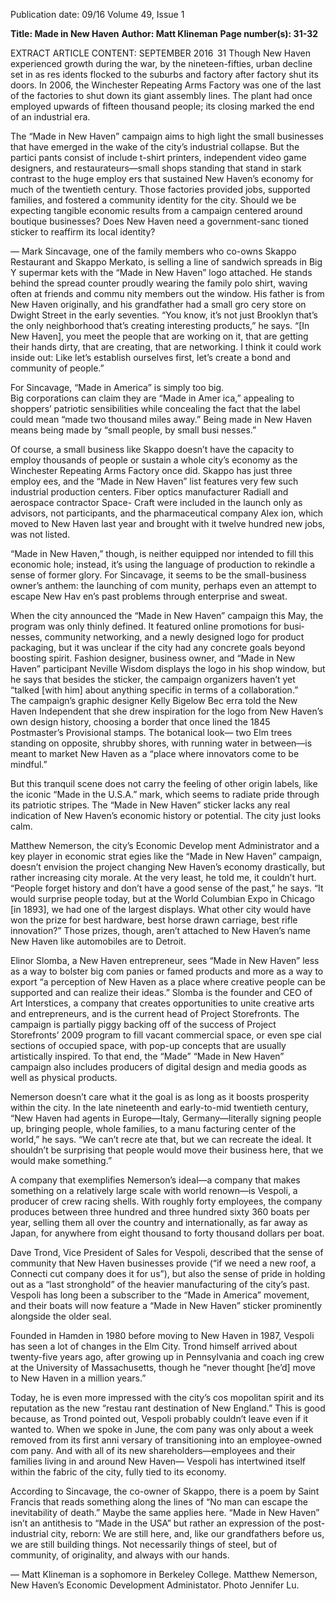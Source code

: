 Publication date: 09/16
Volume 49, Issue 1

**Title: Made in New Haven**
**Author: Matt Klineman**
**Page number(s): 31-32**

EXTRACT ARTICLE CONTENT:
SEPTEMBER 2016
 31
Though New Haven experienced growth during the 
war, by the nineteen-fifties, urban decline set in as res­
idents flocked to the suburbs and factory after factory 
shut its doors. In 2006, the Winchester Repeating Arms 
Factory was one of the last of the factories to shut down 
its giant assembly lines. The plant had once employed 
upwards of fifteen thousand people; its closing marked 
the end of an industrial era.

The “Made in New Haven” campaign aims to high­
light the small businesses that have emerged in the 
wake of the city’s industrial collapse. But the partici­
pants consist of include t-shirt printers, independent 
video game designers, and restaurateurs—small shops 
standing that stand in stark contrast to the huge employ­
ers that sustained New Haven’s economy for much of 
the twentieth century. Those factories provided jobs, 
supported families, and fostered a community identity 
for the city. Should we be expecting tangible economic 
results from a campaign centered around boutique 
businesses? Does New Haven need a government-sanc­
tioned sticker to reaffirm its local identity?

—
Mark Sincavage, one of the family members who 
co-owns Skappo Restaurant and Skappo Merkato, is 
selling a line of sandwich spreads in Big Y supermar­
kets with the “Made in New Haven” logo attached. He 
stands behind the spread counter proudly wearing the 
family polo shirt, waving often at friends and commu­
nity members out the window.  His father is from New 
Haven originally, and his grandfather had a small gro­
cery store on Dwight Street in the early seventies.
“You know, it’s not just Brooklyn that’s the only 
neighborhood that’s creating interesting products,” he 
says. “[In New Haven], you meet the people that are 
working on it, that are getting their hands dirty, that 
are creating, that are networking. I think it could work 
inside out: Like let’s establish ourselves first, let’s create 
a bond and community of people.”

For Sincavage, “Made in America” is simply too big.  
Big corporations can claim they are “Made in Amer­
ica,” appealing to shoppers’ patriotic sensibilities while 
concealing the fact that the label could mean “made 
two thousand miles away.” Being made in New Haven 
means being made by “small people, by small busi­
nesses.”  

Of course, a small business like Skappo doesn’t have 
the capacity to employ thousands of people or sustain 
a whole city’s economy as the Winchester Repeating 
Arms Factory once did. Skappo has just three employ­
ees, and the “Made in New Haven” list features very 
few such industrial production centers. Fiber optics 
manufacturer Radiall and aerospace contractor Space-
Craft were included in the launch only as advisors, not 
participants, and the pharmaceutical company Alex­
ion, which moved to New Haven last year and brought 
with it twelve hundred new jobs, was not listed. 

“Made in New Haven,” though, is neither equipped 
nor intended to fill this economic hole; instead, it’s 
using the language of production to rekindle a sense 
of former glory. For Sincavage, it seems to be the 
small-business owner’s anthem: the launching of com­
munity, perhaps even an attempt to escape New Hav­
en’s past problems through enterprise and sweat.

When the city announced the “Made in New 
Haven” campaign this May, the program was only 
thinly defined. It featured online promotions for busi­
nesses, community networking, and a newly designed 
logo for product packaging, but it was unclear if the 
city had any concrete goals beyond boosting spirit. 
Fashion designer, business owner, and “Made in New 
Haven” participant Neville Wisdom displays the logo 
in his shop window, but he says that besides the sticker, 
the campaign organizers haven’t yet “talked [with him] 
about anything specific in terms of a collaboration.”  
The campaign’s graphic designer Kelly Bigelow Bec­
erra told the New Haven Independent that she drew 
inspiration for the logo from New Haven’s own design 
history, choosing a border that once lined the 1845 
Postmaster’s Provisional stamps. The botanical look—
two Elm trees standing on opposite, shrubby shores, 
with running water in between—is meant to market 
New Haven as a “place where innovators come to be 
mindful.”

But this tranquil scene does not carry the feeling of 
other origin labels, like the iconic “Made in the U.S.A.” 
mark, which seems to radiate pride through its patriotic 
stripes. The “Made in New Haven” sticker lacks any 
real indication of New Haven’s economic history or 
potential. The city just looks calm.

Matthew Nemerson, the city’s Economic Develop­
ment Administrator and a key player in economic strat­
egies like the “Made in New Haven” campaign, doesn’t 
envision the project changing New Haven’s economy 
drastically, but rather increasing city morale. At the 
very least, he told me, it couldn’t hurt.
“People forget history and don’t have a good sense of 
the past,” he says. “It would surprise people today, but at 
the World Columbian Expo in Chicago [in 1893], we 
had one of the largest displays. What other city would 
have won the prize for best hardware, best horse drawn 
carriage, best rifle innovation?” Those prizes, though, 
aren’t attached to New Haven’s name New Haven like 
automobiles are to Detroit. 

Elinor Slomba, a New Haven entrepreneur, sees 
“Made in New Haven” less as a way to bolster big com­
panies or famed products and more as a way to export 
“a perception of New Haven as a place where creative 
people can be supported and can realize their ideas.” 
Slomba is the founder and CEO of Art Interstices, a 
company that creates opportunities to unite creative 
arts and entrepreneurs, and is the current head of 
Project Storefronts.  The campaign is partially piggy­
backing off of the success of Project Storefronts’ 2009 
program to fill vacant commercial space, or even spe­
cial sections of occupied space, with pop-up concepts 
that are usually artistically inspired. To that end, the 
“Made” “Made in New Haven” campaign also includes 
producers of digital design and media goods as well as 
physical products. 

Nemerson doesn’t care what it the goal is as long as it 
boosts prosperity within the city. In the late nineteenth 
and early-to-mid twentieth century, “New Haven had 
agents in Europe—Italy, Germany—literally signing 
people up, bringing people, whole families, to a manu­
facturing center of the world,” he says. “We can’t recre­
ate that, but we can recreate the ideal. It shouldn’t be 
surprising that people would move their business here, 
that we would make something.”  

A company that exemplifies Nemerson’s ideal—a 
company that makes something on a relatively large 
scale with world renown—is Vespoli, a producer of 
crew racing shells. With roughly forty employees, the 
company produces between three hundred and three 
hundred sixty 360 boats per year, selling them all over 
the country and internationally, as far away as Japan, 
for anywhere from eight thousand to forty thousand 
dollars per boat. 

Dave Trond, Vice President of Sales for Vespoli, 
described that the sense of community that New Haven 
businesses provide (“if we need a new roof, a Connecti­
cut company does it for us”), but also the sense of pride 
in holding out as a “last stronghold” of the heavier 
manufacturing of the city’s past. Vespoli has long been 
a subscriber to the “Made in America” movement, and 
their boats will now feature a “Made in New Haven” 
sticker prominently alongside the older seal.

Founded in Hamden in 1980 before moving to New 
Haven in 1987, Vespoli has seen a lot of changes in 
the Elm City. Trond himself arrived about twenty-five 
years ago, after growing up in Pennsylvania and coach­
ing crew at the University of Massachusetts, though he 
“never thought [he’d] move to New Haven in a million 
years.”  

Today, he is even more impressed with the city’s cos­
mopolitan spirit and its reputation as the new “restau­
rant destination of New England.” This is good because, 
as Trond pointed out, Vespoli probably couldn’t leave 
even if it wanted to. When we spoke in June, the com­
pany was only about a week removed from its first anni­
versary of transitioning into an employee-owned com­
pany.  And with all of its new shareholders—employees 
and their families living in and around New Haven—
Vespoli has intertwined itself within the fabric of the 
city, fully tied to its economy. 

According to Sincavage, the co-owner of Skappo, 
there is a poem by Saint Francis that reads something 
along the lines of “No man can escape the inevitability 
of death.” Maybe the same applies here. “Made in New 
Haven” isn’t an antithesis to “Made in the USA” but 
rather an expression of the post-industrial city, reborn: 
We are still here, and, like our grandfathers before us, 
we are still building things. Not necessarily things of 
steel, but of community, of originality, and always with 
our hands.  

— Matt Klineman is a sophomore
in Berkeley College.
Matthew Nemerson, New Haven’s 
Economic Development Administator.
Photo Jennifer Lu.